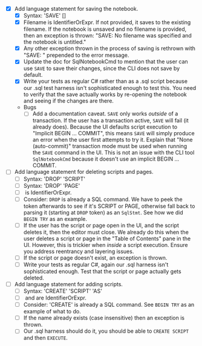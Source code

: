 - [x] Add language statement for saving the notebook.
    - [x] Syntax: 'SAVE' [<filename>]
    - [x] Filename is IdentifierOrExpr. If not provided, it saves to the existing filename. If the notebook is unsaved and no filename is provided, then an exception is thrown: "SAVE: No filename was specified and the notebook is untitled."
    - [x] Any other exception thrown in the process of saving is rethrown with "SAVE: " prepended to the error message.
    - [x] Update the doc for SqlNotebookCmd to mention that the user can use `SAVE` to save their changes, since the CLI does not save by default.
    - [x] Write your tests as regular C# rather than as a .sql script because our .sql test harness isn't sophisticated enough to test this. You need to verify that the save actually works by re-opening the notebook and seeing if the changes are there.
    - Bugs
        - [ ] Add a documentation caveat. `SAVE` only works _outside_ of a transaction. If the user has a transaction active, `SAVE` will fail (it already does). Because the UI defaults script execution to "Implicit BEGIN ... COMMIT", this means `SAVE` will simply produce an error when the user first attempts to try it. Explain that "None (auto-commit)" transaction mode must be used when running the `SAVE` command in the UI. This is not an issue with the CLI tool `SqlNotebookCmd` because it doesn't use an implicit BEGIN ... COMMIT.
- [ ] Add language statement for deleting scripts and pages.
    - [ ] Syntax: 'DROP' 'SCRIPT' <name>
    - [ ] Syntax: 'DROP' 'PAGE' <name>
    - [ ] <name> is IdentifierOrExpr.
    - [ ] Consider: `DROP` is already a SQL command. We have to peek the token afterwards to see if it's SCRIPT or PAGE, otherwise fall back to parsing it (starting at `DROP` token) as an `SqlStmt`. See how we did `BEGIN TRY` as an example.
    - [ ] If the user has the script or page open in the UI, and the script deletes it, then the editor must close. We already do this when the user deletes a script or page in the "Table of Contents" pane in the UI. However, this is trickier when _inside_ a script execution. Ensure you address reentrancy and layering issues.
    - [ ] If the script or page doesn't exist, an exception is thrown.
    - [ ] Write your tests as regular C#, again our .sql harness isn't sophisticated enough. Test that the script or page actually gets deleted.
- [ ] Add language statement for adding scripts.
    - [ ] Syntax: 'CREATE' 'SCRIPT' <name> 'AS' <sql commands>
    - [ ] <name> and <sql commands> are IdentifierOrExpr.
    - [ ] Consider: 'CREATE' is already a SQL command. See `BEGIN TRY` as an example of what to do.
    - [ ] If the name already exists (case insensitive) then an exception is thrown.
    - [ ] Our .sql harness should do it, you should be able to `CREATE SCRIPT` and then `EXECUTE`.
